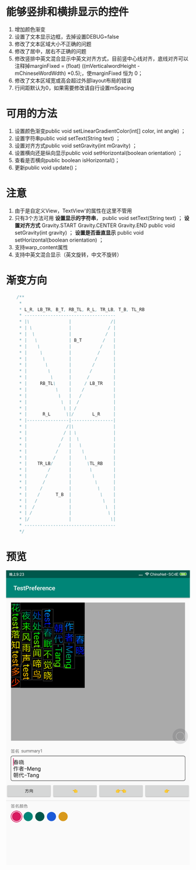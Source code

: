 # 能够竖排和横排显示的控件

1. 增加颜色渐变
2. 设置了文本显示边框，去掉设置DEBUG=false
3. 修改了文本区域大小不正确的问题
4. 修改了居中，居右不正确的问题
5. 修改竖排中英文混合显示中英文对齐方式，目前竖中心线对齐，底线对齐可以注释掉marginFixed = (float) ((mVerticalwordHeight - mChineseWordWdth) *0.5);，使marginFixed 恒为 0；
6. 修改了文本区域宽或高会超过外部layout布局的错误
7. 行间距默认为0，如果需要修改请自行设置mSpacing

# 可用的方法

1. 设置颜色渐变public void setLinearGradientColor(int[] color, int angle) ；
2. 设置字符串public void setText(String text) ；
3. 设置对齐方式public void setGravity(int mGravity) ；
4. 设置横向还是纵向显示public void setHorizontal(boolean orientation) ；
5. 查看是否横向public boolean isHorizontal()；
6. 更新public void update()；



# 注意
1. 由于是自定义View，TextView'的属性在这里不管用
2. 只有3个方法可用
**设置显示的字符串**，
    public void setText(String text) ；
**设置对齐方式**
  Gravity.START
  Gravity.CENTER 
 Gravity.END
 public void setGravity(int gravity) ；
**设置是否垂直显示**
    public void setHorizontal(boolean orientation) ；
3. 支持warp_content属性
4. 支持中英文混合显示（英文旋转，中文不旋转）

# 渐变方向


```java
    /**
     *
     * L_R, LB_TR, B_T, RB_TL, R_L, TR_LB, T_B, TL_RB       
     * -----------------------------------
     * |\               |               /|
     * | \              |              / |
     * |  \             |             /  |
     * |   \            | B_T        /   |
     * |    \           |           /    |
     * |     \          |          /     |
     * |      \         |         /      |
     * |       \        |        /       |
     * |        \       |       /        |
     * |         \      |      /         |
     * |     RB_TL\     |     / LB_TR    |
     * |           \    |    /           |
     * |            \   |   /            |
     * |             \  |  /             |
     * |              \ | /              |
     * |      R_L      \|/       L_R     |
     * |----------------|----------------|
     * |               /|\               |
     * |              / | \              |
     * |             /  |  \             |
     * |            /   |   \            |
     * |           /    |    \           |
     * |          /     |     \          |
     * |    TR_LB/      |      \TL_RB    |
     * |        /       |       \        |
     * |       /        |        \       |
     * |      /         |         \      |
     * |     /          |          \     |
     * |    /      T_B  |           \    |
     * |   /            |            \   |
     * |  /             |             \  |
     * | /              |              \ |
     * |/               |               \|
     * -----------------------------------
     */
```
# 预览

![渐变纵向中英文混合](capture/渐变纵向中英文混合.png)
